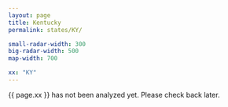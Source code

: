 ```yaml
---
layout: page
title: Kentucky
permalink: states/KY/

small-radar-width: 300
big-radar-width: 500
map-width: 700

xx: "KY"
---
```


<p>{{ page.xx }} has not been analyzed yet. Please check back later.</p>